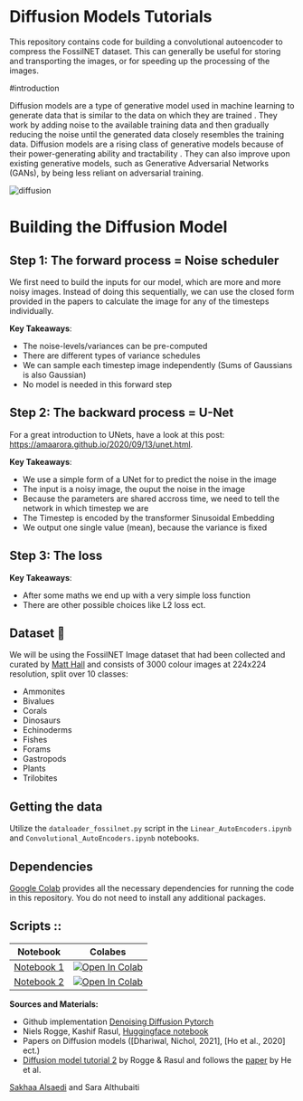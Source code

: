 # Diffusion Models Tutorials

This repository contains code for building a convolutional autoencoder to compress the FossilNET dataset. This can generally be useful for storing and transporting the images, or for speeding up the processing of the images.

#introduction 

Diffusion models are a type of generative model used in machine learning to generate data that is similar to the data on which they are trained . They work by adding noise to the available training data and then gradually reducing the noise until the generated data closely resembles the training data. Diffusion models are a rising class of generative models because of their power-generating ability and tractability . They can also improve upon existing generative models, such as Generative Adversarial Networks (GANs), by being less reliant on adversarial training.

![diffusion](https://github.com/Sakhaa-Alsaedi/AI_in_Medicine_KAUST_Academy/assets/42935314/81137981-d242-4fe1-9e0d-4bb9fb288741)

# Building the Diffusion Model
## Step 1: The forward process = Noise scheduler
We first need to build the inputs for our model, which are more and more noisy images. Instead of doing this sequentially, we can use the closed form provided in the papers to calculate the image for any of the timesteps individually.

**Key Takeaways**:
- The noise-levels/variances can be pre-computed
- There are different types of variance schedules
- We can sample each timestep image independently (Sums of Gaussians is also Gaussian)
- No model is needed in this forward step

## Step 2: The backward process = U-Net
For a great introduction to UNets, have a look at this post: https://amaarora.github.io/2020/09/13/unet.html.

**Key Takeaways**:
- We use a simple form of a UNet for to predict the noise in the image
- The input is a noisy image, the ouput the noise in the image
- Because the parameters are shared accross time, we need to tell the network in which timestep we are
- The Timestep is encoded by the transformer Sinusoidal Embedding
- We output one single value (mean), because the variance is fixed


## Step 3: The loss
**Key Takeaways**:
- After some maths we end up with a very simple loss function
- There are other possible choices like L2 loss ect.


## Dataset :shell:
We will be using the FossilNET Image dataset that had been collected and curated by [Matt Hall](https://github.com/kwinkunks) and consists of 3000 colour images at 224x224 resolution, split over 10 classes:

- Ammonites
- Bivalues
- Corals
- Dinosaurs
- Echinoderms
- Fishes
- Forams
- Gastropods
- Plants
- Trilobites

## Getting the data
Utilize the `dataloader_fossilnet.py` script in the `Linear_AutoEncoders.ipynb` and `Convolutional_AutoEncoders.ipynb` notebooks.

## Dependencies
[Google Colab](https://colab.research.google.com) provides all the necessary dependencies for running the code in this repository. You do not need to install any additional packages.

## Scripts ::

| Notebook  | Colabes| 
| :---:         |     :---:      |  
| [Notebook 1](https://colab.research.google.com/drive/1DDsachehj0bE4_y4sCg70NG9PDvTB4zX?usp=sharing) | [![Open In Colab](https://colab.research.google.com/assets/colab-badge.svg)]([https://colab.research.google.com/github/username/repo/blob/master/notebook.ipynb][([https://colab.research.google.com/drive/1DDsachehj0bE4_y4sCg70NG9PDvTB4zX](https://github.com/DIG-Kaust/GenModelling/blob/main/labs/diffusion/Sakhaa_diffusion_model.ipynb))])  |
| [Notebook 2](https://colab.research.google.com/drive/1Y1Vp-X6FoEf-tw7caNyx3_ageSdlQhu_?usp=sharing)  | [![Open In Colab](https://colab.research.google.com/assets/colab-badge.svg)]([https://colab.research.google.com/github/username/repo/blob/master/notebook.ipynb]([https://colab.research.google.com/drive/1DDsachehj0bE4_y4sCg70NG9PDvTB4zX](https://colab.research.google.com/drive/1Y1Vp-X6FoEf-tw7caNyx3_ageSdlQhu_#scrollTo=5153024b))) |

**Sources and Materials:**

- Github implementation [Denoising Diffusion Pytorch](https://github.com/lucidrains/denoising-diffusion-pytorch)
- Niels Rogge, Kashif Rasul, [Huggingface notebook](https://colab.research.google.com/github/huggingface/notebooks/blob/main/examples/annotated_diffusion.ipynb#scrollTo=3a159023)
- Papers on Diffusion models ([Dhariwal, Nichol, 2021], [Ho et al., 2020] ect.)
- [Diffusion model tutorial 2](https://huggingface.co/blog/annotated-diffusion) by Rogge & Rasul and follows the [paper](https://arxiv.org/abs/2006.11239) by He et al.


[Sakhaa Alsaedi](https://cemse.kaust.edu.sa/cbrc/people/person/sakhaa-alsaedi) and Sara Althubaiti
